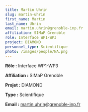 ```yaml
---
title: Martin Uhrin
slug: martin-uhrin
first_name: Martin
last_name: Uhrin
email: martin.uhrin@grenoble-inp.fr
affiliation: SIMaP Grenoble
role: Interface WP1-WP3
project: DIAMOND
personnel_type: Scientifique
photo: /images/people/NA.png
---
```


**Rôle :** Interface WP1-WP3

**Affiliation :** SIMaP Grenoble

**Projet :** DIAMOND

**Type :** Scientifique

**Email :** [martin.uhrin@grenoble-inp.fr](mailto:martin.uhrin@grenoble-inp.fr)
